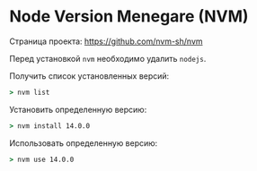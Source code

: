 # Node Version Menegare (NVM)
Страница проекта: https://github.com/nvm-sh/nvm

Перед установкой `nvm` необходимо удалить `nodejs`.

Получить список установленных версий:
```cmd
> nvm list
```
Установить определенную версию:
```cmd
> nvm install 14.0.0
```
Использовать определенную версию:
```cmd
> nvm use 14.0.0
```
